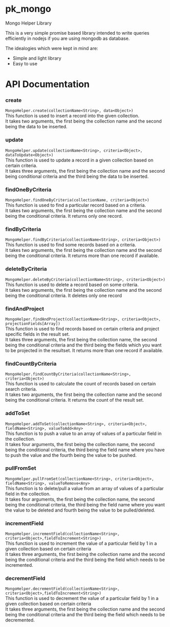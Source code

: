 # pk_mongo

Mongo Helper Library

This is a very simple promise based library intended to write queries efficiently in nodejs if you are using mongodb as database.

The idealogies which were kept in mind are:

* Simple and light library
* Easy to use

# API Documentation

### create

`MongoHelper.create(collectionName<String>, data<Object>)`  
This function is used to insert a record into the given collection.  
It takes two arguments, the first being the collection name and the second being the data to be inserted.

### update

`MongoHelper.update(collectionName<String>, criteria<Object>, dataToUpdate<Object>)`  
This function is used to update a record in a given collection based on certain criteria.  
It takes three arguments, the first being the collection name and the second being conditional criteria and the third being the data to be inserted.

### findOneByCriteria

`MongoHelper.findOneByCriteria(collectionName, criteria<Object>)`  
This function is used to find a particular record based on a criteria.  
It takes two arguments, the first being the collection name and the second being the conditional criteria. It returns only one record.

### findByCriteria

`MongoHelper.findByCriteria(collectionName<String>, criteria<Object>)`  
This function is used to find some records based on a criteria.  
It takes two arguments, the first being the collection name and the second being the conditional criteria. It returns more than one record if available.

### deleteByCriteria

`MongoHelper.deleteByCriteria(collectionName<String>, criteria<Object>)`  
This function is used to delete a record based on some criteria.  
It takes two arguments, the first being the collection name and the second being the conditional criteria. It deletes only one record

### findAndProject

`MongoHelper.findAndProject(collectionName<String>, criteria<Object>, projectionFields[Array])`  
This function is used to find records based on certain criteria and project specific fields in the result set.  
It takes three arguments, the first being the collection name, the second being the conditional criteria and the third being the fields which you want to be projected in the resultset. It returns more than one record if available.

### findCountByCriteria

`MongoHelper.findCountByCriteria(collectionName<String>, criteria<Object>)`  
This function is used to calculate the count of records based on certain search criteria.  
It takes two arguments, the first being the collection name and the second being the conditional criteria. It returns the count of the result set.

### addToSet

`MongoHelper.addToSet(collectionName<String>, criteria<Object>, fieldName<String>, valueToAdd<Any>`  
This function is to push a value to an array of values of a particular field in the collection.  
It takes four arguments, the first being the collection name, the second being the conditional criteria, the third being the field name where you have to push the value and the fourth being the value to be pushed.

### pullFromSet

`MongoHelper.pullFromSet(collectionName<String>, criteria<Object>, fieldName<String>, valueToRemove<Any>`  
This function is to delete/pull a value from an array of values of a particular field in the collection.  
It takes four arguments, the first being the collection name, the second being the conditional criteria, the third being the field name where you want the value to be deleted and fourth being the value to be pulled/deleted.

### incrementField

`MongoHelper.incrementField(collectionName<String>, criteria<Object>,fieldToIncrement<String>)`  
This function is used to increment the value of a particular field by 1 in a given collection based on certain criteria  
It takes three arguments, the first being the collection name and the second being the conditional criteria and the third being the field which needs to be incremented.

### decrementField

`MongoHelper.decrementField(collectionName<String>, criteria<Object>,fieldToIncrement<String>)`  
This function is used to decrement the value of a particular field by 1 in a given collection based on certain criteria  
It takes three arguments, the first being the collection name and the second being the conditional criteria and the third being the field which needs to be decremented.


